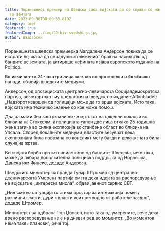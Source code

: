 ```yaml
---
title: Поранешниот премиер на Шведска сака војската да се справи со насилството
  во земјата
date: 2023-09-30T08:00:33.819Z
category: свет
featured: true
featuredImage: ../img/10-biv-svedski-p.jpg
author: Вардарски
---
```

Поранешната шведска премиерка Магдалена Андерсон повика да се испрати војска за да се задуши зголемениот бран на насилство од бандите во земјата, ја цитираше нејзината изјава европското издание на Politico.

Во изминатите 24 часа три лица загинаа во престрелки и бомбашки напади, објавија шведските медиуми.

Андерсон, од опозициската централно-левичарска Социјалдемократска партија, во четвртокот му предложи на шведското издание Aftonbladet: „Надзорот извршен од полицајци може да го врши војската. Исто така, војската има техничко знаење со кое може помош.

Двајца мажи беа застрелани во четвртокот на одделни локации во близина на Стокхолм, а полицијата уапси две лица откако 25-годишна жена загина во силна експлозија во станбена област во близина на Упсала. Според локалните медиуми, властите веруваат дека експлозијата била поврзана со конфликт меѓу банди и дека жената била случајна жртва.

Во својата борба против насилството од бандите, Шведска, исто така, може да побара дополнителна полициска поддршка од Норвешка, Данска или Финска, додаде Андерсон.

Шведскиот министер за правда Гунар Штромер од централно-десничарската Умерена партија смета дека идејата за распоредување на војската е „интересна мисла“, објави јавниот сервис СВТ.

„Ние сме во ситуација кога има простор за интеракција помеѓу различни власти, дури и власти кои претходно не работеле заедно“, додаде Штромер.

Министерот за одбрана Пол Џонсон, исто така од умерените, рече дека воено распоредување не е на дневен ред во моментот. „Во моментов нема такви планови“, рече тој.